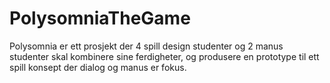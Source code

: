 # PolysomniaTheGame
Polysomnia er ett prosjekt der 4 spill design studenter og 2 manus studenter skal kombinere sine ferdigheter, og produsere en prototype til ett spill konsept der dialog og manus er fokus. 
